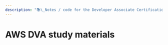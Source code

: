 ```yaml
---
description: "📚\_Notes / code for the Developer Associate Certification  <!-- START doctoc generated TOC please keep comment here to allow auto update --> <!-- DON'T EDIT THIS SECTION, INSTEAD RE-RUN"
---
```


# AWS DVA study materials

